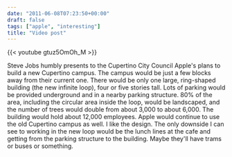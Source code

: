 ```yaml
---
date: "2011-06-08T07:23:50+00:00"
draft: false
tags: ["apple", "interesting"]
title: "Video post"
---
```

{{< youtube gtuz5OmOh_M >}}

Steve Jobs humbly presents to the Cupertino City Council Apple's plans to build a new Cupertino campus. The campus would be just a few blocks away from their current one. There would be only one large, ring-shaped building (the new infinite loop), four or five stories tall. Lots of parking would be provided underground and in a nearby parking structure. 80% of the area, including the circular area inside the loop, would be landscaped, and the number of trees would double from about 3,000 to about 6,000. The building would hold about 12,000 employees. Apple would continue to use the old Cupertino campus as well. I like the design. The only downside I can see to working in the new loop would be the lunch lines at the cafe and getting from the parking structure to the building. Maybe they'll have trams or buses or something.
